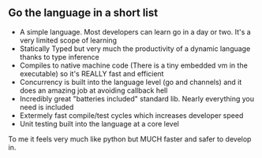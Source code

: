 ##  Go the language in a short list

- A simple language. Most developers can learn go in a day or two. It's a very limited scope of learning
- Statically Typed but very much the productivity of a dynamic language thanks to type inference
- Compiles to native machine code (There is a tiny embedded vm in the executable) so it's REALLY fast and efficient
- Concurrency is built into the language level (go and channels) and it does an amazing job at avoiding callback hell
- Incredibly great "batteries included" standard lib. Nearly everything you need is included
- Extermely fast compile/test cycles which increases developer speed
- Unit testing built into the language at a core level

To me it feels very much like python but MUCH faster and safer to develop in.
